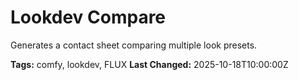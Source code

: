 # Lookdev Compare

Generates a contact sheet comparing multiple look presets.

**Tags:** comfy, lookdev, FLUX
**Last Changed:** 2025-10-18T10:00:00Z
